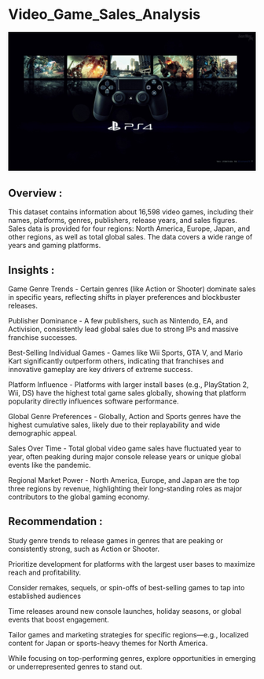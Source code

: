 # Video_Game_Sales_Analysis

<img src="https://github.com/ErPrashantRathod/Video_Game_Sales/blob/main/30.4uxdxz.jpg" width=1000>

## Overview :
This dataset contains information about 16,598 video games, including their names, platforms, genres, publishers, release years, and sales figures. Sales data is provided for four regions: North America, Europe, Japan, and other regions, as well as total global sales. The data covers a wide range of years and gaming platforms.

## Insights :
Game Genre Trends - 
Certain genres (like Action or Shooter) dominate sales in specific years, reflecting shifts in player preferences and blockbuster releases.

Publisher Dominance - 
A few publishers, such as Nintendo, EA, and Activision, consistently lead global sales due to strong IPs and massive franchise successes.

Best-Selling Individual Games - Games like Wii Sports, GTA V, and Mario Kart significantly outperform others, indicating that franchises and innovative gameplay are key drivers of extreme success.

Platform Influence - Platforms with larger install bases (e.g., PlayStation 2, Wii, DS) have the highest total game sales globally, showing that platform popularity directly influences software performance.

Global Genre Preferences - Globally, Action and Sports genres have the highest cumulative sales, likely due to their replayability and wide demographic appeal.

Sales Over Time - Total global video game sales have fluctuated year to year, often peaking during major console release years or unique global events like the pandemic.

Regional Market Power - North America, Europe, and Japan are the top three regions by revenue, highlighting their long-standing roles as major contributors to the global gaming economy.

## Recommendation :
Study genre trends to release games in genres that are peaking or consistently strong, such as Action or Shooter.

Prioritize development for platforms with the largest user bases to maximize reach and profitability.

Consider remakes, sequels, or spin-offs of best-selling games to tap into established audiences

Time releases around new console launches, holiday seasons, or global events that boost engagement.

Tailor games and marketing strategies for specific regions—e.g., localized content for Japan or sports-heavy themes for North America.

While focusing on top-performing genres, explore opportunities in emerging or underrepresented genres to stand out.

